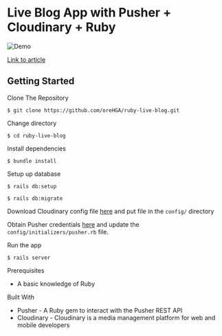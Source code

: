 # Live Blog App with Pusher + Cloudinary + Ruby

![Demo](./demo.gif)

[Link to article](https://pusher.com/tutorials/live-blog-ruby-rails)

## Getting Started
Clone The Repository
```
$ git clone https://github.com/oreHGA/ruby-live-blog.git
```
Change directory
```
$ cd ruby-live-blog
```
Install dependencies
```
$ bundle install
```
Setup up database
```
$ rails db:setup

$ rails db:migrate
```
Download Cloudinary config file [here](https://cloudinary.com/console/cloudinary.yml) and put file in the `config/` directory

Obtain Pusher credentials [here](https://dashboard.pusher.com/) and update the `config/initializers/pusher.rb` file.

Run the app
```
$ rails server
```
Prerequisites
- A basic knowledge of Ruby

Built With
- Pusher - A Ruby gem to interact with the Pusher REST API
- Cloudinary - Cloudinary is a media management platform for web and mobile developers
